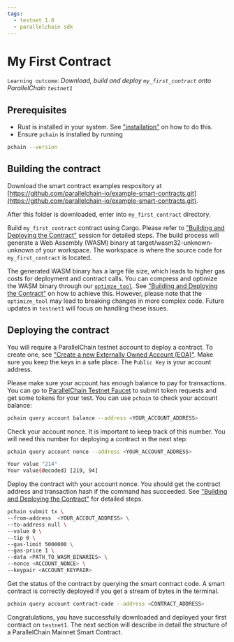 ```yaml
---
tags:
  - testnet 1.0
  - parallelchain sdk
---
```


# My First Contract

`Learning outcome`: _Download, build and deploy `my_first_contract` onto ParallelChain `testnet1`_

## Prerequisites
* Rust is installed in your system. See ["installation"](/smart_contract_sdk/installation/#linux-and-macos) on how to do this.
* Ensure `pchain` is installed by running 
```bash
pchain --version
```

## Building the contract
Download the smart contract examples respository at [https://github.com/parallelchain-io/example-smart-contracts.git](https://github.com/parallelchain-io/example-smart-contracts.git). 

After this folder is downloaded, enter into `my_first_contract` directory.

Build `my_first_contract` contract using Cargo. Please refer to ["Building and Deploying the Contract"](/smart_contract_sdk/build_deploy_contract/) session for detailed steps. The build process will generate a Web Assembly (WASM) binary at target/wasm32-unknown-unknown of your workspace. The workspace
is where the source code for `my_first_contract` is located. 

The generated WASM binary has a large file size, which leads to higher gas costs for deployment and contract calls. You can compress and optimize the WASM binary through our [`optimze_tool`](https://github.com/parallelchain-io/example-smart-contracts/blob/main/optimize.sh). See ["Building and Deploying the Contract"](/smart_contract_sdk/build_deploy_contract)
on how to achieve this. However, please note that the `optimize_tool` may lead to breaking changes in more complex code. Future updates in `testnet1` will focus on handling these issues.

## Deploying the contract

You will require a ParallelChain testnet account to deploy a contract. To create one, see ["Create a new Externally Owned Account (EOA)"](/cli/real_world_walkthrough/#create-a-new-externally-owned-account-eoa). Make sure you keep the keys in a safe place. The `Public Key` is your account address.

Please make sure your account has enough balance to pay for transactions. You can go to [ParallelChain Testnet Faucet](https://testnet.parallelchain.io/explorer/faucet) to submit token requests and get some tokens for your test. You can use `pchain` to check your account balance:
```bash
pchain query account balance --address <YOUR_ACCOUNT_ADDRESS>
```

Check your account nonce. It is important to keep track of this number. You will need this number for deploying a contract in the next step:
```bash
pchain query account nonce --address <YOUR_ACCOUNT_ADDRESS>
```

```bash
Your value "214"
Your value(decoded) [219, 94]
```

Deploy the contract with your account nonce. You should get the contract address and transaction hash if the command has succeeded. See ["Building and Deploying the Contract"](/smart_contract_sdk/build_deploy_contract/) for detailed steps.
```bash
pchain submit tx \
--from-address  <YOUR_ACCOUT_ADDRESS> \
--to-address null \
--value 0 \
--tip 0 \
--gas-limit 5000000 \
--gas-price 1 \
--data <PATH_TO_WASM_BINARIES> \
--nonce <ACCOUNT_NONCE> \
--keypair <ACCOUNT_KEYPAIR>
```

Get the status of the contract by querying the smart contract code. A smart contract is correctly deployed if you get a stream of bytes in the terminal.
```bash
pchain query account contract-code --address <CONTRACT_ADDRESS>
```

Congratulations, you have successfully downloaded and deployed your first contract on `testnet1`. The next section will describe in detail the structure of a ParallelChain Mainnet Smart Contract.
